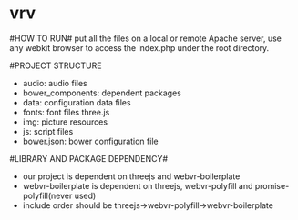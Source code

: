 # vrv
#HOW TO RUN#
put all the files on a local or remote Apache server, use any webkit browser to access the index.php under the root directory.

#PROJECT STRUCTURE
- audio: audio files
- bower_components: dependent packages
- data: configuration data files
- fonts: font files three.js
- img: picture resources
- js: script files
- bower.json: bower configuration file

#LIBRARY AND PACKAGE DEPENDENCY#
- our project is dependent on threejs and webvr-boilerplate
- webvr-boilerplate is dependent on threejs, webvr-polyfill and promise-polyfill(never used)
- include order should be threejs->webvr-polyfill->webvr-boilerplate
